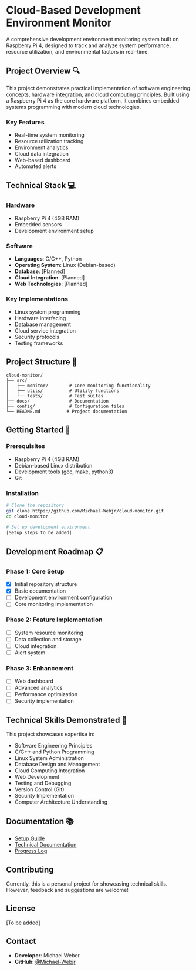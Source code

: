 # Cloud-Based Development Environment Monitor

A comprehensive development environment monitoring system built on Raspberry Pi 4, designed to track and analyze system performance, resource utilization, and environmental factors in real-time.

## Project Overview 🔍

This project demonstrates practical implementation of software engineering concepts, hardware integration, and cloud computing principles. Built using a Raspberry Pi 4 as the core hardware platform, it combines embedded systems programming with modern cloud technologies.

### Key Features
- Real-time system monitoring
- Resource utilization tracking
- Environment analytics
- Cloud data integration
- Web-based dashboard
- Automated alerts

## Technical Stack 💻

### Hardware
- Raspberry Pi 4 (4GB RAM)
- Embedded sensors
- Development environment setup

### Software
- **Languages**: C/C++, Python
- **Operating System**: Linux (Debian-based)
- **Database**: [Planned]
- **Cloud Integration**: [Planned]
- **Web Technologies**: [Planned]

### Key Implementations
- Linux system programming
- Hardware interfacing
- Database management
- Cloud service integration
- Security protocols
- Testing frameworks

## Project Structure 📁
```
cloud-monitor/
├── src/
│   ├── monitor/        # Core monitoring functionality
│   ├── utils/          # Utility functions
│   └── tests/          # Test suites
├── docs/               # Documentation
├── config/             # Configuration files
└── README.md          # Project documentation
```

## Getting Started 🚀

### Prerequisites
- Raspberry Pi 4 (4GB RAM)
- Debian-based Linux distribution
- Development tools (gcc, make, python3)
- Git

### Installation
```bash
# Clone the repository
git clone https://github.com/Michael-Webjr/cloud-monitor.git
cd cloud-monitor

# Set up development environment
[Setup steps to be added]
```

## Development Roadmap 📋

### Phase 1: Core Setup
- [x] Initial repository structure
- [x] Basic documentation
- [ ] Development environment configuration
- [ ] Core monitoring implementation

### Phase 2: Feature Implementation
- [ ] System resource monitoring
- [ ] Data collection and storage
- [ ] Cloud integration
- [ ] Alert system

### Phase 3: Enhancement
- [ ] Web dashboard
- [ ] Advanced analytics
- [ ] Performance optimization
- [ ] Security implementation

## Technical Skills Demonstrated 🎯

This project showcases expertise in:
- Software Engineering Principles
- C/C++ and Python Programming
- Linux System Administration
- Database Design and Management
- Cloud Computing Integration
- Web Development
- Testing and Debugging
- Version Control (Git)
- Security Implementation
- Computer Architecture Understanding

## Documentation 📚
- [Setup Guide](docs/setup.md)
- [Technical Documentation](docs/technical.md)
- [Progress Log](docs/progress.md)

## Contributing
Currently, this is a personal project for showcasing technical skills. However, feedback and suggestions are welcome!

## License
[To be added]

## Contact
- **Developer**: Michael Weber
- **GitHub**: [@Michael-Webjr](https://github.com/Michael-Webjr)
